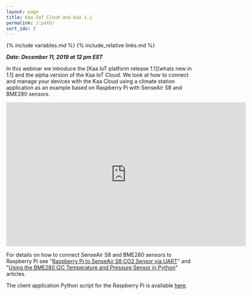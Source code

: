 ```yaml
---
layout: page
title: Kaa IoT Cloud and Kaa 1.1
permalink: /:path/
sort_idx: 5
---
```


{% include variables.md %}
{% include_relative links.md %}

***Date: December 11, 2019 at 12 pm EST***

In this webinar we introduce the [Kaa IoT platform release 1.1][whats new in 1.1] and the alpha version of the Kaa IoT Cloud.
We look at how to connect and manage your devices with the Kaa Cloud using a climate station application as an example based on Raspberry Pi with SenseAir S8 and BME280 sensors.

<div align="center">
  <iframe width="640" height="385" src="https://www.youtube.com/embed/Q_QQOa7es80" frameborder="0"
    allow="accelerometer; autoplay; encrypted-media; gyroscope; picture-in-picture" allowfullscreen></iframe>
</div>

For details on how to connect SenseAir S8 and BME280 sensors to Raspberry Pi see "[Raspberry Pi to SenseAir S8 CO2 Sensor via UART](http://co2meters.com/Documentation/AppNotes/AN168-S8-raspberry-pi-uart.pdf)" and "[Using the BME280 I2C Temperature and Pressure Sensor in Python](https://www.raspberrypi-spy.co.uk/2016/07/using-bme280-i2c-temperature-pressure-sensor-in-python)" articles.

The client application Python script for the Raspberry Pi is available [here][code_url].

[code_url]:   https://github.com/kaaproject/kaa/tree/master/doc/Webinars/2019-12-11-Kaa-IoT-Cloud-and-Kaa-1.1/attach
